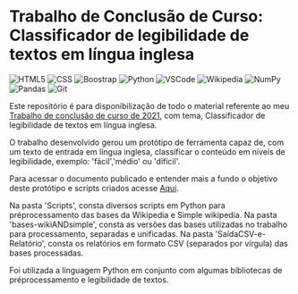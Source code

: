 # Trabalho de Conclusão de Curso: Classificador de legibilidade de textos em língua inglesa

![HTML5](https://img.shields.io/badge/HTML5-E34F26?style=for-the-badge&logo=html5&logoColor=white)
![CSS](https://img.shields.io/badge/CSS-239120?&style=for-the-badge&logo=css3&logoColor=white)
![Boostrap](https://img.shields.io/badge/Bootstrap-563D7C?style=for-the-badge&logo=bootstrap&logoColor=white)
![Python](https://img.shields.io/badge/Python-3776AB?style=for-the-badge&logo=python&logoColor=white)
![VSCode](https://img.shields.io/badge/Visual_Studio_Code-0078D4?style=for-the-badge&logo=visual%20studio%20code&logoColor=white)
![Wikipedia](https://img.shields.io/badge/Wikipedia-%23000000.svg?style=for-the-badge&logo=wikipedia&logoColor=white)
![NumPy](https://img.shields.io/badge/numpy-%23013243.svg?style=for-the-badge&logo=numpy&logoColor=white)
![Pandas](https://img.shields.io/badge/pandas-%23150458.svg?style=for-the-badge&logo=pandas&logoColor=white)
![Git](https://img.shields.io/badge/git-%23F05033.svg?style=for-the-badge&logo=git&logoColor=white)

Este repositório é para disponibilização de todo o material referente ao meu <a target="_blank" href="http://repositorio.utfpr.edu.br/jspui/handle/1/29984">Trabalho de conclusão de curso de 2021</a>, com tema, Classificador de legibilidade de textos em língua inglesa.

O trabalho desenvolvido gerou um protótipo de ferramenta capaz de, com um texto de entrada em língua inglesa, classificar o conteúdo em níveis de legibilidade, exemplo: 'fácil','médio' ou 'difícil'.

Para acessar o documento publicado e entender mais a fundo o objetivo deste protótipo e scripts criados acesse <a target="_blank" href="http://repositorio.utfpr.edu.br/jspui/handle/1/29984">Aqui</a>.

Na pasta 'Scripts', consta diversos scripts em Python para préprocessamento das bases da Wikipedia e Simple wikipedia.
Na pasta 'bases-wikiANDsimple', consta as versões das bases utilizadas no trabalho para processamento, separadas e unificadas.
Na pasta 'SaídaCSV-e-Relatório', consta os relatórios em formato CSV (separados por vírgula) das bases processadas.

Foi utilizada a linguagem Python em conjunto com algumas bibliotecas de préprocessamento e legibilidade de textos.
